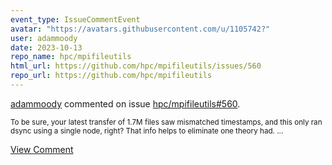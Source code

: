 ```yaml
---
event_type: IssueCommentEvent
avatar: "https://avatars.githubusercontent.com/u/1105742?"
user: adammoody
date: 2023-10-13
repo_name: hpc/mpifileutils
html_url: https://github.com/hpc/mpifileutils/issues/560
repo_url: https://github.com/hpc/mpifileutils
---
```


<a href='https://github.com/adammoody' target='_blank'>adammoody</a> commented on issue <a href='https://github.com/hpc/mpifileutils/issues/560' target='_blank'>hpc/mpifileutils#560</a>.

<small>To be sure, your latest transfer of 1.7M files saw mismatched timestamps, and this only ran dsync using a single node, right?  That info helps to eliminate one theory had....</small>

<a href='https://github.com/hpc/mpifileutils/issues/560' target='_blank'>View Comment</a>
